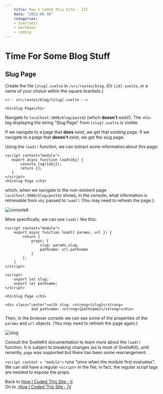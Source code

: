 ```yaml
---
    title: How I Coded This Site - III  
    date: "2022-06-30"
    categories:
    - SvelteKit
    - markdown
    - coding
---
```


<script>
    import 'prism-themes/themes/prism-vsc-dark-plus.min.css'
</script>

<h1 class = "subH1">Time For Some Blog Stuff</h1>

## Slug Page

Create the file `[slug].svelte` in `/src/routes/blog`, (Or `[id].svelte`, or a name of your choice within the square brackets.) 

```svelte
<!-- src/routes/blog/[slug].svelte -->

<h1>Slug Page</h1>

```

Navigate to `localhost:3000/blog/post42` (which <strong>doesn't</strong> exist!). The `<h1>` tag displaying the string "Slug Page" from `[slug].svelte` is visible. 

If we navigate to a page that <strong>does</strong> exist, we get that existing page. If we navigate to a page that <strong>doesn't</strong> exist, we get the slug page.

 Using the `load()` function, we can extract some information about this page:

 ```svelte
 <script context="module">
	export async function load(obj) {
		console.log({obj});		
		return {};
	}
</script>
<h1>Slug Page </h1>
```

which, when we navigate to the non-existent page `localhost:3000/blog/post42` shows, in the console, what information is retrievable from `obj` passed to `load()` (You may need to refresh the page.):

<div class="width65">
    <img src="../images/howTo/consoleA.png" sveltekit:prefetch alt="consoleA" />
</div>

More specifically, we can use `load()` like this:

```svelte
<script context="module">
	export async function load({ params, url }) {
		return {
			props: {
				slug: params.slug,
				pathname: url.pathname
			}
		};
	}
</script>

<script>    
	export let slug;
	export let pathname;
</script>

<h1>Slug Page </h1>

<div class="center">with slug: <strong>{slug}</strong>
            and pathname: <strong>{pathname}</strong></div>
```



Then, in the browser console we can see some of the properties of the `params` and `url` objects. (You may need to refresh the page again.)

<!-- <div class="width65">
    <img src="../images/howTo/console.png" sveltekit:prefetch alt="console" />
</div> -->

<!-- Properties (`params.slug` and `url.pathname` in this example) may be retrieved by returning them from the `load()` function: -->


<div class="width75">
    <img src="../images/howTo/sluggardly.png" sveltekit: prefetch alt="slug" />
</div>

Consult the SvelteKit documentation to learn more about the `load()` function. It is subject to breaking changes (as is most of SvelteKit); until recently, `page` was supported but there has been some rearrangement.

`<script context = "module">` runs "once when the module first evaluates". We can still have a regular `<script>` in the file; in fact, the regular script tags are needed to expose the props.




















<div class="vert2em" />
<div class="left">Back to <a href="./HOWTO-II"> How I Coded This Site - II</a></div>
<div class="right">On to&nbsp;<a href="./HOWTO-III"> How I Coded This Site - IV</a></div>
<div class="clear"/>


